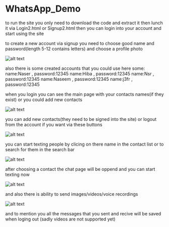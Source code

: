 # WhatsApp_Demo
to run the site you only need to download the code and extract it then lunch it via Login2.html or Signup2.html then you can login into your account and start using the site

to create a new account via signup you need to choose good name and password(length 5-12 contains letters) and choose a profile photo

![alt text](https://github.com/[NaserDawod]/[WhatsApp_Demo]/blob/[main]/siteimg/signup.jpg?raw=true)

also there is some created accounts that you could use here some:
name:Naser , password:12345
name:Hiba , password:12345
name:Nsr , password:12345
name:Naseem , password:12345
name:j3fr , password:12345

when you login you can see the main page with your contacts names(if they exist) or you could add new contacts

![alt text](https://github.com/[NaserDawod]/[WhatsApp_Demo]/blob/[main]/siteimg/mainpage.jpg?raw=true)

you can add new contacts(they need to be signed into the site) or logout from the account if you want via these buttons

![alt text](https://github.com/[NaserDawod]/[WhatsApp_Demo]/blob/[main]/siteimg/logout_add_btn.jpg?raw=true)

you can start texting people by clicing on there name in the contact list or to search for them in the search bar

![alt text](https://github.com/[NaserDawod]/[WhatsApp_Demo]/blob/[main]/siteimg/search.jpg?raw=true)

after choosing a contact the chat page will be oppend and you can start texting now

![alt text](https://github.com/[NaserDawod]/[WhatsApp_Demo]/blob/[main]/siteimg/chatPage.jpg?raw=true)

and also there is ability to send images/videos/voice recordings

![alt text](https://github.com/[NaserDawod]/[WhatsApp_Demo]/blob/[main]/siteimg/files.jpg?raw=true)

and to mention you all the messages that you sent and recive will be saved when loging out (sadly videos are not supported yet)
